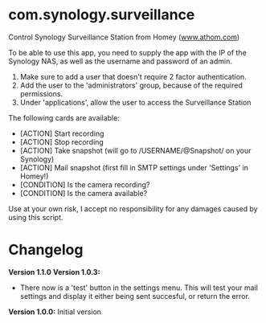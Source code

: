 # com.synology.surveillance
Control Synology Surveillance Station from Homey (www.athom.com)

To be able to use this app, you need to supply the app with the IP of the Synology NAS, as well as the username and password of an admin. 

1. Make sure to add a user that doesn't require 2 factor authentication. 
2. Add the user to the 'administrators' group, because of the required permissions.
3. Under 'applications', allow the user to access the Surveillance Station

The following cards are available:
- [ACTION] Start recording
- [ACTION] Stop recording
- [ACTION] Take snapshot (will go to /USERNAME/@Snapshot/ on your Synology)
- [ACTION] Mail snapshot (first fill in SMTP settings under 'Settings' in Homey!)
- [CONDITION] Is the camera recording?
- [CONDITION] Is the camera available?

Use at your own risk, I accept no responsibility for any damages caused by using this script.

# Changelog
**Version 1.1.0**
**Version 1.0.3:**
- There now is a 'test' button in the settings menu. This will test your mail settings and display it either being sent succesful, or return the error.

**Version 1.0.0:**
Initial version